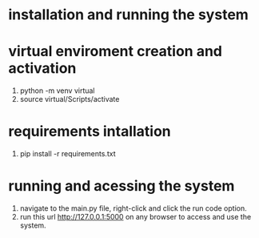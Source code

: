 # installation and running the system

# virtual enviroment creation and activation
1. python -m venv virtual
1. source virtual/Scripts/activate

# requirements intallation
1. pip install -r requirements.txt

# running and acessing the system
1. navigate to the main.py file, right-click and click the run code option.
2. run this url http://127.0.0.1:5000 on any browser to access and use the system.
